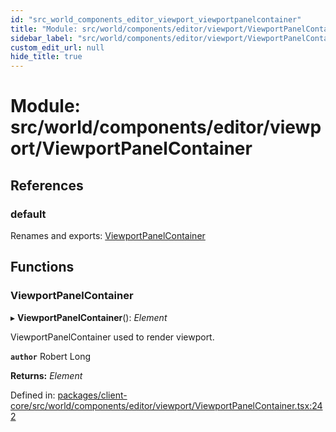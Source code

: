 ```yaml
---
id: "src_world_components_editor_viewport_viewportpanelcontainer"
title: "Module: src/world/components/editor/viewport/ViewportPanelContainer"
sidebar_label: "src/world/components/editor/viewport/ViewportPanelContainer"
custom_edit_url: null
hide_title: true
---
```


# Module: src/world/components/editor/viewport/ViewportPanelContainer

## References

### default

Renames and exports: [ViewportPanelContainer](src_world_components_editor_viewport_viewportpanelcontainer.md#viewportpanelcontainer)

## Functions

### ViewportPanelContainer

▸ **ViewportPanelContainer**(): *Element*

ViewportPanelContainer used to render viewport.

**`author`** Robert Long

**Returns:** *Element*

Defined in: [packages/client-core/src/world/components/editor/viewport/ViewportPanelContainer.tsx:242](https://github.com/xr3ngine/xr3ngine/blob/65dfcf39a/packages/client-core/src/world/components/editor/viewport/ViewportPanelContainer.tsx#L242)
